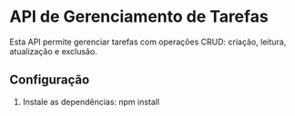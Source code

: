 # API de Gerenciamento de Tarefas

Esta API permite gerenciar tarefas com operações CRUD: criação, leitura, atualização e exclusão.

## Configuração

1. Instale as dependências:
   npm install    